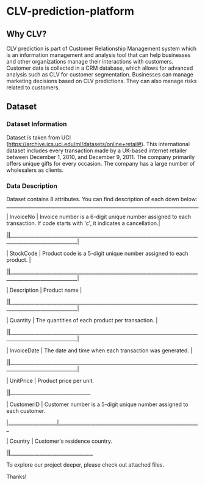 # CLV-prediction-platform

## Why CLV?

CLV prediction is part of Customer Relationship Management system which is an information management and analysis tool that can help businesses and other organizations manage their interactions with customers.
Customer data is collected in a CRM database, which allows for advanced analysis such as CLV for customer segmentation.
Businesses can manage marketing decisions based on CLV predictions.
They can also manage risks related to customers.

## Dataset

### Dataset Information

Dataset is taken from UCI (https://archive.ics.uci.edu/ml/datasets/online+retail#). 
This international dataset includes every transaction made by a UK-based internet retailer between December 1, 2010, and December 9, 2011. The company primarily offers unique gifts for every occasion. The company has a large number of wholesalers as clients.

### Data Description

Dataset contains 8 attributes. You can find description of each down below:

____________________________________________________________________________________________________________________________________________________

|  InvoiceNo         | Invoice number is a 6-digit unique number assigned to each transaction. If code starts with 'c', it indicates a cancellation.|

|____________________|______________________________________________________________________________________________________________________________|

|  StockCode         | Product code is a 5-digit unique number assigned to each product.                                                            |

|____________________|______________________________________________________________________________________________________________________________|

|  Description       | Product name                                                                                                                 |

|____________________|______________________________________________________________________________________________________________________________|

|  Quantity          | The quantities of each product per transaction.                                                                              |

|____________________|______________________________________________________________________________________________________________________________|

|  InvoiceDate       | The date and time when each transaction was generated.                                                                       |

|____________________|______________________________________________________________________________________________________________________________|

|  UnitPrice         | Product price per unit.

|____________________|_____________________________________________________

|  CustomerID        | Customer number is a 5-digit unique number assigned to each customer.

|____________________|__________________________________________________________

|  Country           | Customer's residence country.

|____________________|______________________________________________________

To explore our project deeper, please check out attached files.

Thanks!
